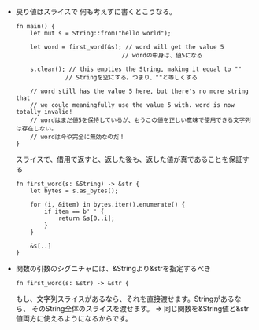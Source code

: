 - 戻り値はスライスで
  何も考えずに書くとこうなる。
  ```
  fn main() {
      let mut s = String::from("hello world");

      let word = first_word(&s); // word will get the value 5
                                // wordの中身は、値5になる

      s.clear(); // this empties the String, making it equal to ""
                // Stringを空にする。つまり、""と等しくする

      // word still has the value 5 here, but there's no more string that
      // we could meaningfully use the value 5 with. word is now totally invalid!
      // wordはまだ値5を保持しているが、もうこの値を正しい意味で使用できる文字列は存在しない。
      // wordは今や完全に無効なのだ！
  }
  ```

  スライスで、借用で返すと、返した後も、返した値が真であることを保証する
  ```
  fn first_word(s: &String) -> &str {
      let bytes = s.as_bytes();

      for (i, &item) in bytes.iter().enumerate() {
          if item == b' ' {
              return &s[0..i];
          }
      }

      &s[..]
  }
  ```

- 関数の引数のシグニチャには、&Stringより&strを指定するべき
  ```
  fn first_word(s: &str) -> &str {
  ```
  もし、文字列スライスがあるなら、それを直接渡せます。Stringがあるなら、 そのString全体のスライスを渡せます。
  ⇒ 同じ関数を&String値と&str値両方に使えるようになるからです。